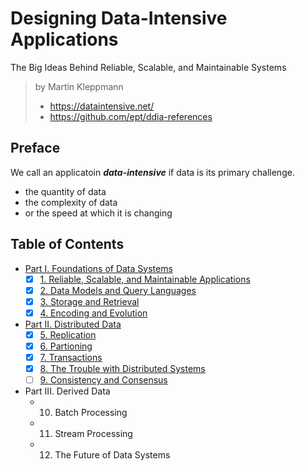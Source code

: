 # Designing Data-Intensive Applications

The Big Ideas Behind Reliable, Scalable, and Maintainable Systems

> by Martin Kleppmann
>
> - <https://dataintensive.net/>
> - <https://github.com/ept/ddia-references>

## Preface

We call an applicatoin ***data-intensive*** if data is its primary challenge.

- the quantity of data
- the complexity of data
- or the speed at which it is changing

## Table of Contents

- [Part I. Foundations of Data Systems](./part_1_foundations_of_data_systems/)
  - [x] [1. Reliable, Scalable, and Maintainable Applications](./part_1_foundations_of_data_systems/01_reliable_scalable_and_maintainable_applications.md)
  - [x] [2. Data Models and Query Languages](./part_1_foundations_of_data_systems/02_data_models_and_query_languages.md)
  - [x] [3. Storage and Retrieval](./part_1_foundations_of_data_systems/03_storage_and_retrieval.md)
  - [x] [4. Encoding and Evolution](./part_1_foundations_of_data_systems/04_encoding_and_evolution.md)
- [Part II. Distributed Data](./part_2_distributed_data/README.md)
  - [x] [5. Replication](./part_2_distributed_data/05_replication.md)
  - [x] [6. Partioning](./part_2_distributed_data/06_partitioning.md)
  - [x] [7. Transactions](./part_2_distributed_data/07_transactions.md)
  - [x] [8. The Trouble with Distributed Systems](./part_2_distributed_data/08_the_trouble_with_distributed_systems.md)
  - [ ] [9. Consistency and Consensus](./part_2_distributed_data/09_consistency_and_consensus.md)
- Part III. Derived Data
  - 10. Batch Processing
  - 11. Stream Processing
  - 12. The Future of Data Systems
